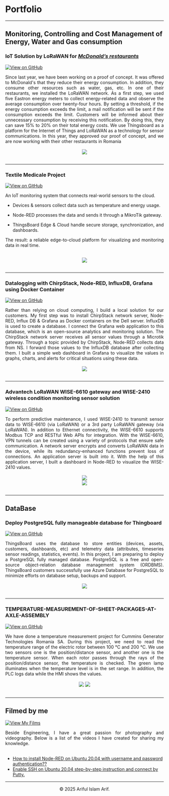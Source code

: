# Portfolio
---
## Monitoring, Controlling and Cost Management of Energy, Water and Gas consumption

### IoT Solution by LoRaWAN for [***McDonald’s restaurants***](https://www.mcdonalds.ro/restaurante)

[![View on GitHub](https://img.shields.io/badge/GitHub-View_on_GitHub-blue?logo=GitHub)](https://github.com/arifulmrislam/McDonalds-Project)

<div style="text-align: justify">Since last year, we have been working on a proof of concept. It was offered to McDonald's that they reduce their energy consumption. In addition, they consume other resources such as water, gas, etc. In one of their restaurants, we installed the LoRaWAN network. As a first step, we used five Eastron energy meters to collect energy-related data and observe the average consumption over twenty-four hours. By setting a threshold, if the energy consumption exceeds the limit, a mail notification will be sent if the consumption exceeds the limit. Customers will be informed about their unnecessary consumption by receiving this notification. By doing this, they can save 15% to 20% on their total energy costs. We use Thingsboard as a platform for the Internet of Things and LoRaWAN as a technology for sensor communications. In this year, they approved our proof of concept, and we are now working with their other restaurants in Romania</div>
<br>
<center><img src= "images/Mcdonalds dashboard.png"/></center>
<br>

---
### Textile Medicale Project

[![View on GitHub](https://img.shields.io/badge/GitHub-View_on_GitHub-blue?logo=GitHub)](https://github.com/arifulmrislam/Project-of-Textile-Medicale/tree/main)

<div style="text-align: justify">
An IoT monitoring system that connects real-world sensors to the cloud.

- Devices & sensors collect data such as temperature and energy usage.

- Node-RED processes the data and sends it through a MikroTik gateway.

- ThingsBoard Edge & Cloud handle secure storage, synchronization, and dashboards.

The result: a reliable edge-to-cloud platform for visualizing and monitoring data in real time.
</div>
<br>
<center><img src="images/project-of-Textile-Medicale.png"/></center>
<br>

---
### Datalogging with ChirpStack, Node-RED, InfluxDB, Grafana using Docker Container

[![View on GitHub](https://img.shields.io/badge/GitHub-View_on_GitHub-blue?logo=GitHub)](https://github.com/arifulmrislam/Datalogging-with-ChirpStack-Node-RED-InfluxDB-Grafana-with-Docker)

<div style="text-align: justify">Rather than relying on cloud computing, I build a local solution for our customers. My first step was to install ChirpStack network server, Node-RED, Influx DB & Grafana as Docker containers on the Dell server. InfluxDB is used to create a database. I connect the Grafana web application to this database, which is an open-source analytics and monitoring solution. The ChirpStack network server receives all sensor values through a Microtik gateway. Through a topic provided by ChirpStack, Node-RED collects data from NS. I forward those values to the InfluxDB database after collecting them. I built a simple web dashboard in Grafana to visualize the values in graphs, charts, and alerts for critical situations using these data.</div>
<br>
<center><img src="images/Node-Red, Grafana, Docker and Telegraf with Influxdb.png"/></center>
<br>

---
### Advantech LoRaWAN WISE-6610 gateway and WISE-2410 wireless condition monitoring sensor solution

[![View on GitHub](https://img.shields.io/badge/GitHub-View_on_GitHub-blue?logo=GitHub)](https://github.com/arifulmrislam/Advantech-LoRaWAN-WISE-6610-gateway-and-WISE-2410-wireless-condition-monitoring-sensor-solution)

<div style="text-align: justify">To perform predictive maintenance, I used WISE-2410 to transmit sensor data to WISE-6610 (via LoRaWAN) or a 3rd party LoRaWAN gateway (via LoRaWAN). In addition to Ethernet connectivity, the WISE-6610 supports Modbus TCP and RESTful Web APIs for integration. With the WISE-6610, VPN tunnels can be created using a variety of protocols that ensure safe communication. A network server encrypts and converts LoRaWAN data in the device, while its redundancy-enhanced functions prevent loss of connections. An application server is built into it. With the help of this application server, I built a dashboard in Node-RED to visualize the WISE-2410 values.</div>
<br>
<center><img src="images/System Architecture.png"></center>

<center><img src="images/Dashboard.png"></center>
<br>

---
## DataBase

### Deploy PostgreSQL fully manageable database for Thingboard

[![View on GitHub](https://img.shields.io/badge/GitHub-View_on_GitHub-blue?logo=GitHub)](https://github.com/arifulmrislam/Deploy-PostgreSQL-fully-manageable-database-for-Thingboard)

<div style="text-align: justify">ThingsBoard uses the database to store entities (devices, assets, customers, dashboards, etc) and telemetry data (attributes, timeseries sensor readings, statistics, events). In this project, I am preparing to deploy a PostgreSQL fully managed database. PostgreSQL is a free and open-source object-relation database management system (ORDBMS). ThingsBoard customers successfully use Azure Database for PostgreSQL to minimize efforts on database setup, backups and support.</div>
<br>
<center><img src="images/standalone.png"/></center>
<br>

---
### TEMPERATURE-MEASUREMENT-OF-SHEET-PACKAGES-AT-AXLE-ASSEMBLY

[![View on GitHub](https://img.shields.io/badge/GitHub-View_on_GitHub-blue?logo=GitHub)](https://github.com/arifulmrislam/TEMPERATURE-MEASUREMENT-OF-SHEET-PACKAGES-AT-AXLE-ASSEMBLY)

<div style="text-align: justify">We have done a temperature measurement project for Cummins Generator Technologies Romania SA. During this project, we need to read the temperature range of the electric rotor between 100 °C and 200 °C. We use two sensors one is the position/distance sensor, and another one is the temperature sensor. When each rotor passes through the rays of the position/distance sensor, the temperature is checked. The green lamp illuminates when the temperature level is in the set range. In addition, the PLC logs data while the HMI shows the values.</div>
<br>
<center><img src="images/Picture1.png"> <img src="images/Picture2.jpg"></center>
<br>
  
--- 
## Filmed by me

[![View My Films](https://img.shields.io/badge/YouTube-View_My_Films-grey?logo=youtube&labelColor=FF0000)](https://www.youtube.com/channel/UCED68cm6nHaAlAk0h9I3yAQ)

<div style="text-align: justify">Beside Engineering, I have a great passion for photography and videography. Below is a list of the videos I have created for sharing my knowledge.</div>
<br>

- [How to install Node-RED on Ubuntu 20.04 with username and password authentication??](https://www.youtube.com/watch?v=Y2ttfN9mOyQ&t=10s)
- [Enable SSH on Ubuntu 20.04 step-by-step instruction and connect by Putty.](https://www.youtube.com/watch?v=_Rt7UzRbeV8)

---
<center>© 2025 Ariful Islam Arif.</center>
